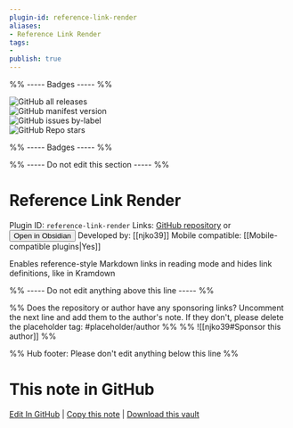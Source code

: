 ```yaml
---
plugin-id: reference-link-render
aliases:
- Reference Link Render
tags: 
- 
publish: true
---
```


%% ----- Badges ----- %%

![GitHub all releases](https://img.shields.io/github/downloads/njko39/obsidian-reference-link-plugin/total?color=573E7A&logo=github&style=for-the-badge)   
![GitHub manifest version](https://img.shields.io/github/manifest-json/v/njko39/obsidian-reference-link-plugin?color=573E7A&logo=github&style=for-the-badge)   
![GitHub issues by-label](https://img.shields.io/github/issues/njko39/obsidian-reference-link-plugin/help%20wanted?color=573E7A&logo=github&style=for-the-badge)   
![GitHub Repo stars](https://img.shields.io/github/stars/njko39/obsidian-reference-link-plugin?color=573E7A&logo=github&style=for-the-badge)

%% ----- Badges ----- %%

%% ----- Do not edit this section ----- %%

# Reference Link Render

Plugin ID: `reference-link-render`
Links: [GitHub repository](https://github.com/njko39/obsidian-reference-link-plugin) or [<button id=HH>Open in Obsidian</button>](obsidian://show-plugin?id=reference-link-render)
Developed by: [[njko39]]
Mobile compatible: [[Mobile-compatible plugins|Yes]]

Enables reference-style Markdown links in reading mode and hides link definitions, like in Kramdown

%% ----- Do not edit anything above this line ----- %% 

%% Does the repository or author have any sponsoring links? Uncomment the next line and add them to the author's note. If they don't, please delete the placeholder tag: #placeholder/author %%
%% ![[njko39#Sponsor this author]] %%

%% Hub footer: Please don't edit anything below this line %%

# This note in GitHub

<span class="git-footer">[Edit In GitHub](https://github.dev/obsidian-community/obsidian-hub/blob/main/02%20-%20Community%20Expansions/02.05%20All%20Community%20Expansions/Plugins/reference-link-render.md "git-hub-edit-note") | [Copy this note](https://raw.githubusercontent.com/obsidian-community/obsidian-hub/main/02%20-%20Community%20Expansions/02.05%20All%20Community%20Expansions/Plugins/reference-link-render.md "git-hub-copy-note") | [Download this vault](https://github.com/obsidian-community/obsidian-hub/archive/refs/heads/main.zip "git-hub-download-vault") </span>
